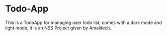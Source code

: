 # Todo-App
This is a TodoApp for managing user todo list, comes with a dark mode and light mode, it is an NSS Project given by Amalitech..







